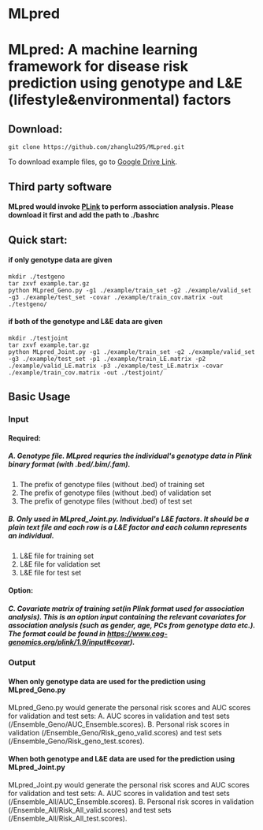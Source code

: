 # MLpred

# MLpred: A machine learning framework for disease risk prediction using genotype and L&amp;E (lifestyle&amp;environmental) factors

## Download:
```
git clone https://github.com/zhanglu295/MLpred.git
```
To download example files, go to <a href="https://drive.google.com/file/d/1_bc3qEaujjH4RawPH8rCQ96n5HRxhNwo/view?usp=sharing">Google Drive Link</a>. 
## Third party software
#### MLpred would invoke <a href="https://www.cog-genomics.org/plink/1.9/">PLink</a> to perform association analysis. Please download it first and add the path to ./bashrc
## Quick start:
#### if only genotype data are given
```
mkdir ./testgeno
tar zxvf example.tar.gz
python MLpred_Geno.py -g1 ./example/train_set -g2 ./example/valid_set -g3 ./example/test_set -covar ./example/train_cov.matrix -out ./testgeno/
```

#### if both of the genotype and L&E data are given
```
mkdir ./testjoint
tar zxvf example.tar.gz
python MLpred_Joint.py -g1 ./example/train_set -g2 ./example/valid_set -g3 ./example/test_set -p1 ./example/train_LE.matrix -p2 ./example/valid_LE.matrix -p3 ./example/test_LE.matrix -covar ./example/train_cov.matrix -out ./testjoint/
```

## Basic Usage
### Input
#### Required:
##### A. Genotype file. MLpred requries the individual's genotype data in Plink binary format (with .bed/.bim/.fam).
1. The prefix of genotype files (without .bed) of training set
2. The prefix of genotype files (without .bed) of validation set
3. The prefix of genotype files (without .bed) of test set

##### B. Only used in MLpred_Joint.py. Individual's L&E factors. It should be a plain text file and each row is a L&E factor and each column represents an individual.
1. L&E file for training set
2. L&E file for validation set
3. L&E file for test set

#### Option:
##### C. Covariate matrix of training set(in Plink format used for association analysis). This is an option input containing the relevant covariates for association analysis (such as gender, age, PCs from genotype data etc.). The format could be found in https://www.cog-genomics.org/plink/1.9/input#covar).

### Output 
#### When only genotype data are used for the prediction using MLpred_Geno.py
MLpred_Geno.py would generate the personal risk scores and AUC scores for validation and test sets:
 A. AUC scores in validation and test sets (/Ensemble_Geno/AUC_Ensemble.scores).
 B. Personal risk scores in validation (/Ensemble_Geno/Risk_geno_valid.scores) and test sets (/Ensemble_Geno/Risk_geno_test.scores).
#### When both genotype and L&E data are used for the prediction using MLpred_Joint.py
MLpred_Joint.py would generate the personal risk scores and AUC scores for validation and test sets:
A. AUC scores in validation and test sets (/Ensemble_All/AUC_Ensemble.scores).
B. Personal risk scores in validation (/Ensemble_All/Risk_All_valid.scores) and test sets (/Ensemble_All/Risk_All_test.scores).
 
